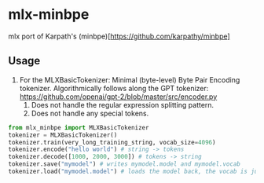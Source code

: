 # mlx-minbpe

mlx port of Karpath's (minbpe)[https://github.com/karpathy/minbpe]

## Usage
1. For the MLXBasicTokenizer: Minimal (byte-level) Byte Pair Encoding tokenizer.
   Algorithmically follows along the GPT tokenizer:
   https://github.com/openai/gpt-2/blob/master/src/encoder.py
   1. Does not handle the regular expression splitting pattern.
   2. Does not handle any special tokens.
      
  ```python
  from mlx_minbpe import MLXBasicTokenizer
  tokenizer = MLXBasicTokenizer()
  tokenizer.train(very_long_training_string, vocab_size=4096)
  tokenizer.encode("hello world") # string -> tokens
  tokenizer.decode([1000, 2000, 3000]) # tokens -> string
  tokenizer.save("mymodel") # writes mymodel.model and mymodel.vocab
  tokenizer.load("mymodel.model") # loads the model back, the vocab is just for vis
  ```


